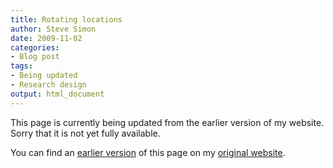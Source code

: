 ```yaml
---
title: Rotating locations
author: Steve Simon
date: 2009-11-02
categories:
- Blog post
tags:
- Being updated
- Research design
output: html_document
---
```


This page is currently being updated from the earlier version of my website. Sorry that it is not yet fully available.

<!---More--->

You can find an [earlier version][sim1] of this page on my [original website][sim2].

[sim1]: http://www.pmean.com/09/RotatingLocations.html
[sim2]: http://www.pmean.com/original_site.html
